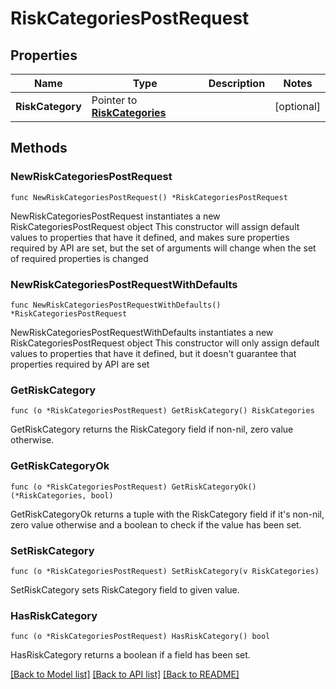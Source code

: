 # RiskCategoriesPostRequest

## Properties

Name | Type | Description | Notes
------------ | ------------- | ------------- | -------------
**RiskCategory** | Pointer to [**RiskCategories**](RiskCategories.md) |  | [optional] 

## Methods

### NewRiskCategoriesPostRequest

`func NewRiskCategoriesPostRequest() *RiskCategoriesPostRequest`

NewRiskCategoriesPostRequest instantiates a new RiskCategoriesPostRequest object
This constructor will assign default values to properties that have it defined,
and makes sure properties required by API are set, but the set of arguments
will change when the set of required properties is changed

### NewRiskCategoriesPostRequestWithDefaults

`func NewRiskCategoriesPostRequestWithDefaults() *RiskCategoriesPostRequest`

NewRiskCategoriesPostRequestWithDefaults instantiates a new RiskCategoriesPostRequest object
This constructor will only assign default values to properties that have it defined,
but it doesn't guarantee that properties required by API are set

### GetRiskCategory

`func (o *RiskCategoriesPostRequest) GetRiskCategory() RiskCategories`

GetRiskCategory returns the RiskCategory field if non-nil, zero value otherwise.

### GetRiskCategoryOk

`func (o *RiskCategoriesPostRequest) GetRiskCategoryOk() (*RiskCategories, bool)`

GetRiskCategoryOk returns a tuple with the RiskCategory field if it's non-nil, zero value otherwise
and a boolean to check if the value has been set.

### SetRiskCategory

`func (o *RiskCategoriesPostRequest) SetRiskCategory(v RiskCategories)`

SetRiskCategory sets RiskCategory field to given value.

### HasRiskCategory

`func (o *RiskCategoriesPostRequest) HasRiskCategory() bool`

HasRiskCategory returns a boolean if a field has been set.


[[Back to Model list]](../README.md#documentation-for-models) [[Back to API list]](../README.md#documentation-for-api-endpoints) [[Back to README]](../README.md)


